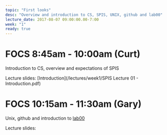 ```yaml
---
topic: "First looks"
desc: "Overview and introduction to CS, SPIS, UNIX, github and lab00"
lecture_date: 2017-08-07 09:00:00.00-7:00
week: "1"
ready: true
---
```


# FOCS 8:45am - 10:00am (Curt)
Introduction to CS, overview and expectations of SPIS

Lecture slides: [Introduction](/lectures/week1/SPIS Lecture 01 - Introduction.pdf)




# FOCS 10:15am - 11:30am (Gary)
Unix, github and introduction to [lab00](/lab/lab00/)

Lecture slides: 


